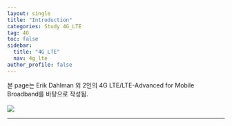 ```yaml
---
layout: single
title: "Introduction"
categories: Study 4G_LTE
tag: 4G
toc: false
sidebar:
  title: "4G LTE"
  nav: 4g_lte
author_profile: false
---
```


본 page는 Erik Dahlman 외 2인의 4G LTE/LTE-Advanced for Mobile Broadband를 바탕으로 작성됨.<br><br>
![](https://s3.us-west-2.amazonaws.com/secure.notion-static.com/13338b90-9efb-4332-8208-cfb12a0543c1/Untitled.png?X-Amz-Algorithm=AWS4-HMAC-SHA256&X-Amz-Content-Sha256=UNSIGNED-PAYLOAD&X-Amz-Credential=AKIAT73L2G45EIPT3X45%2F20230326%2Fus-west-2%2Fs3%2Faws4_request&X-Amz-Date=20230326T164750Z&X-Amz-Expires=86400&X-Amz-Signature=3fb0d5de87dd0091ec1ee7b7c28f509806758291ff5ee53ea2bf530ddf071da4&X-Amz-SignedHeaders=host&response-content-disposition=filename%3D%22Untitled.png%22&x-id=GetObject)


---